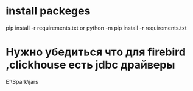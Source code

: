 # install packeges
pip install -r requirements.txt
or
python -m pip install -r requirements.txt

# Нужно убедиться что для firebird ,clickhouse есть jdbc драйверы
E:\Spark\jars

